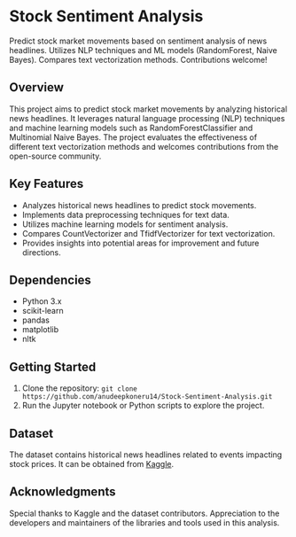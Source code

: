 # Stock Sentiment Analysis

Predict stock market movements based on sentiment analysis of news headlines. Utilizes NLP techniques and ML models (RandomForest, Naive Bayes). Compares text vectorization methods. Contributions welcome!

## Overview

This project aims to predict stock market movements by analyzing historical news headlines. It leverages natural language processing (NLP) techniques and machine learning models such as RandomForestClassifier and Multinomial Naive Bayes. The project evaluates the effectiveness of different text vectorization methods and welcomes contributions from the open-source community.

## Key Features

- Analyzes historical news headlines to predict stock movements.
- Implements data preprocessing techniques for text data.
- Utilizes machine learning models for sentiment analysis.
- Compares CountVectorizer and TfidfVectorizer for text vectorization.
- Provides insights into potential areas for improvement and future directions.

## Dependencies

- Python 3.x
- scikit-learn
- pandas
- matplotlib
- nltk

## Getting Started

1. Clone the repository: `git clone https://github.com/anudeepkoneru14/Stock-Sentiment-Analysis.git`
2. Run the Jupyter notebook or Python scripts to explore the project.

## Dataset

The dataset contains historical news headlines related to events impacting stock prices. It can be obtained from [Kaggle](https://www.kaggle.com/aaron7sun/stocknews).

## Acknowledgments

Special thanks to Kaggle and the dataset contributors. Appreciation to the developers and maintainers of the libraries and tools used in this analysis.

